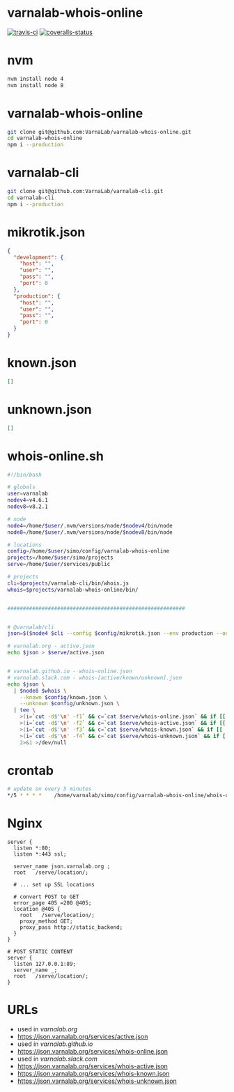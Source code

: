 
# varnalab-whois-online

[![travis-ci]][travis] [![coveralls-status]][coveralls]


# nvm

```bash
nvm install node 4
nvm install node 8
```


# varnalab-whois-online

```bash
git clone git@github.com:VarnaLab/varnalab-whois-online.git
cd varnalab-whois-online
npm i --production
```


# varnalab-cli

```bash
git clone git@github.com:VarnaLab/varnalab-cli.git
cd varnalab-cli
npm i --production
```


# mikrotik.json

```json
{
  "development": {
    "host": "",
    "user": "",
    "pass": "",
    "port": 0
  },
  "production": {
    "host": "",
    "user": "",
    "pass": "",
    "port": 0
  }
}
```


# known.json

```json
[]
```

# unknown.json

```json
[]
```

# whois-online.sh

```bash
#!/bin/bash

# globals
user=varnalab
nodev4=v4.6.1
nodev8=v8.2.1

# node
node4=/home/$user/.nvm/versions/node/$nodev4/bin/node
node8=/home/$user/.nvm/versions/node/$nodev8/bin/node

# locations
config=/home/$user/simo/config/varnalab-whois-online
projects=/home/$user/simo/projects
serve=/home/$user/services/public

# projects
cli=$projects/varnalab-cli/bin/whois.js
whois=$projects/varnalab-whois-online/bin/


#########################################################


# @varnalab/cli
json=$($node4 $cli --config $config/mikrotik.json --env production --output json)

# varnalab.org - active.json
echo $json > $serve/active.json


# varnalab.github.io - whois-online.json
# varnalab.slack.com - whois-[active/known/unknown].json
echo $json \
  | $node8 $whois \
    --known $config/known.json \
    --unknown $config/unknown.json \
  | tee \
    >(i=`cut -d$'\n' -f1` && c=`cat $serve/whois-online.json` && if [[ ! -z "${i}" ]]; then echo $i; else echo $c; fi > $serve/whois-online.json) \
    >(i=`cut -d$'\n' -f2` && c=`cat $serve/whois-active.json` && if [[ ! -z "${i}" ]]; then echo $i; else echo $c; fi > $serve/whois-active.json) \
    >(i=`cut -d$'\n' -f3` && c=`cat $serve/whois-known.json` && if [[ ! -z "${i}" ]]; then echo $i; else echo $c; fi > $serve/whois-known.json) \
    >(i=`cut -d$'\n' -f4` && c=`cat $serve/whois-unknown.json` && if [[ ! -z "${i}" ]]; then echo $i; else echo $c; fi > $serve/whois-unknown.json) \
    2>&1 >/dev/null
```


# crontab

```bash
# update on every 5 minutes
*/5 * * * *    /home/varnalab/simo/config/varnalab-whois-online/whois-online.sh
```


# Nginx

```nginx
server {
  listen *:80;
  listen *:443 ssl;

  server_name json.varnalab.org ;
  root   /serve/location/;

  # ... set up SSL locations

  # convert POST to GET
  error_page 405 =200 @405;
  location @405 {
    root   /serve/location/;
    proxy_method GET;
    proxy_pass http://static_backend;
  }
}

# POST STATIC CONTENT
server {
  listen 127.0.0.1:89;
  server_name _;
  root   /serve/location/;
}
```


# URLs

- used in *varnalab.org*
- https://json.varnalab.org/services/active.json
- used in *varnalab.github.io*
- https://json.varnalab.org/services/whois-online.json
- used in *varnalab.slack.com*
- https://json.varnalab.org/services/whois-active.json
- https://json.varnalab.org/services/whois-known.json
- https://json.varnalab.org/services/whois-unknown.json


[travis-ci]: https://img.shields.io/travis/VarnaLab/varnalab-whois-online/master.svg?style=flat-square (Build Status - Travis CI)
[coveralls-status]: https://img.shields.io/coveralls/VarnaLab/varnalab-whois-online.svg?style=flat-square (Test Coverage - Coveralls)

[travis]: https://travis-ci.org/VarnaLab/varnalab-whois-online
[coveralls]: https://coveralls.io/github/VarnaLab/varnalab-whois-online

